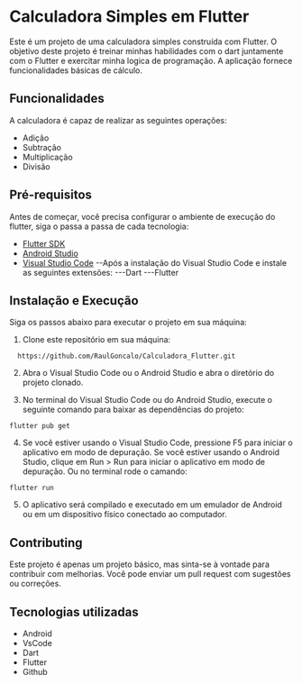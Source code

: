 # Calculadora Simples em Flutter

Este é um projeto de uma calculadora simples construída com Flutter. O objetivo deste projeto é treinar minhas habilidades com o dart juntamente com o Flutter e exercitar minha logica de programação. A aplicação fornece funcionalidades básicas de cálculo.


## Funcionalidades

A calculadora é capaz de realizar as seguintes operações:

- Adição
- Subtração
- Multiplicação
- Divisão


## Pré-requisitos

Antes de começar, você precisa configurar o ambiente de execução do flutter, siga o passa a passa de cada tecnologia:

- [Flutter SDK](flutter.dev/docs/get-started/install/windows.)
- [Android Studio](developer.android.com/studio)
- [Visual Studio Code](code.visualstudio.com/Download)
--Após a instalação do Visual Studio Code e instale as seguintes extensões:
---Dart
---Flutter

## Instalação e Execução

Siga os passos abaixo para executar o projeto em sua máquina:

1. Clone este repositório em sua máquina:

```http
  https://github.com/RaulGoncalo/Calculadora_Flutter.git
```

2. Abra o Visual Studio Code ou o Android Studio e abra o diretório do projeto clonado.

3. No terminal do Visual Studio Code ou do Android Studio, execute o seguinte comando para baixar as dependências do projeto:
```http
flutter pub get
```
4. Se você estiver usando o Visual Studio Code, pressione F5 para iniciar o aplicativo em modo de depuração. Se você estiver usando o Android Studio, clique em Run > Run para iniciar o aplicativo em modo de depuração. Ou no terminal rode o camando:
```http
flutter run
```
5. O aplicativo será compilado e executado em um emulador de Android ou em um dispositivo físico conectado ao computador.
## Contributing

Este projeto é apenas um projeto básico, mas sinta-se à vontade para contribuir com melhorias. Você pode enviar um pull request com sugestões ou correções.


## Tecnologias utilizadas
- Android
- VsCode
- Dart
- Flutter
- Github
